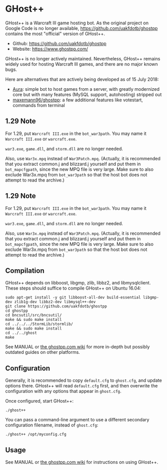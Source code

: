 GHost++
=======

GHost++ is a Warcraft III game hosting bot. As the original project on Google Code is no longer available, https://github.com/uakfdotb/ghostpp contains the most "official" version of GHost++.

* Github: https://github.com/uakfdotb/ghostpp
* Website: https://www.ghostpp.com/

GHost++ is no longer actively maintained. Nevertheless, GHost++ remains widely used for hosting Warcraft III games, and there are no major known bugs.

Here are alternatives that are actively being developed as of 15 July 2018:

* [Aura](https://github.com/Josko/aura-bot/): simple bot to host games from a server, with greatly modernized core but with many features (MySQL support, autohosting) stripped out
* [maxemann96/ghostpp](https://github.com/maxemann96/ghostpp): a few additional features like votestart, commands from terminal

1.29 Note
---------

For 1.29, put `Warcraft III.exe` in the `bot_war3path`. You may name it `Warcraft III.exe` or `warcraft.exe`.

`war3.exe`, `game.dll`, and `storm.dll` are no longer needed.

Also, use `War3x.mpq` instead of `War3Patch.mpq`. (Actually, it is recommended that you extract common.j and blizzard.j yourself and put them in `bot_mapcfgpath`, since the new MPQ file is very large. Make sure to also exclude War3x.mpq from `bot_war3path` so that the host bot does not attempt to read the archive.)

1.29 Note
---------

For 1.29, put `Warcraft III.exe` in the `bot_war3path`. You may name it `Warcraft III.exe` or `warcraft.exe`.

`war3.exe`, `game.dll`, and `storm.dll` are no longer needed.

Also, use `War3x.mpq` instead of `War3Patch.mpq`. (Actually, it is recommended that you extract common.j and blizzard.j yourself and put them in `bot_mapcfgpath`, since the new MPQ file is very large. Make sure to also exclude War3x.mpq from `bot_war3path` so that the host bot does not attempt to read the archive.)

Compilation
-----------

GHost++ depends on libboost, libgmp, zlib, libbz2, and libmysqlclient. These steps should suffice to compile GHost++ on Ubuntu 16.04:

	sudo apt-get install -y git libboost-all-dev build-essential libgmp-dev zlib1g-dev libbz2-dev libmysql++-dev
	git clone https://github.com/uakfdotb/ghostpp
	cd ghostpp
	cd bncsutil/src/bncsutil/
	make && sudo make install
	cd ../../../StormLib/stormlib/
	make && sudo make install
	cd ../../ghost
	make

See MANUAL or [the ghostpp.com wiki](https://www.ghostpp.com/wiki/index.php?title=Main_Page) for more in-depth but possibly outdated guides on other platforms.

Configuration
-------------

Generally, it is recommended to copy `default.cfg` to `ghost.cfg`, and update options there. GHost++ will read `default.cfg` first, and then overwrite the configuration with any options that appear in `ghost.cfg`.

Once configured, start GHost++:

	./ghost++

You can pass a command-line argument to use a different secondary configuration filename, instead of `ghost.cfg`:

	./ghost++ /opt/myconfig.cfg

Usage
-----

See MANUAL or [the ghostpp.com wiki](https://www.ghostpp.com/wiki/index.php?title=Main_Page) for instructions on using GHost++.
